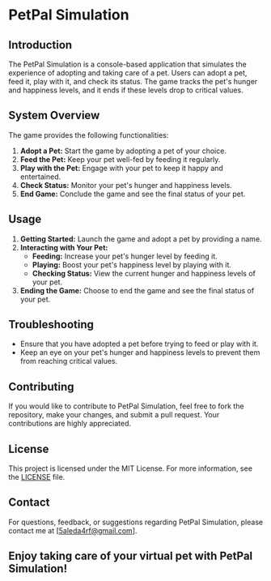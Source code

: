 # PetPal Simulation

## Introduction
The PetPal Simulation is a console-based application that simulates the experience of adopting and taking care of a pet. Users can adopt a pet, feed it, play with it, and check its status. The game tracks the pet's hunger and happiness levels, and it ends if these levels drop to critical values.

## System Overview
The game provides the following functionalities:
1. **Adopt a Pet:** Start the game by adopting a pet of your choice.
2. **Feed the Pet:** Keep your pet well-fed by feeding it regularly.
3. **Play with the Pet:** Engage with your pet to keep it happy and entertained.
4. **Check Status:** Monitor your pet's hunger and happiness levels.
5. **End Game:** Conclude the game and see the final status of your pet.

## Usage
1. **Getting Started:** Launch the game and adopt a pet by providing a name.
2. **Interacting with Your Pet:**
   - **Feeding:** Increase your pet's hunger level by feeding it.
   - **Playing:** Boost your pet's happiness level by playing with it.
   - **Checking Status:** View the current hunger and happiness levels of your pet.
3. **Ending the Game:** Choose to end the game and see the final status of your pet.

## Troubleshooting
- Ensure that you have adopted a pet before trying to feed or play with it.
- Keep an eye on your pet's hunger and happiness levels to prevent them from reaching critical values.

## Contributing
If you would like to contribute to PetPal Simulation, feel free to fork the repository, make your changes, and submit a pull request. Your contributions are highly appreciated.

## License
This project is licensed under the MIT License. For more information, see the [LICENSE](LICENSE) file.

## Contact
For questions, feedback, or suggestions regarding PetPal Simulation, please contact me at [5aleda4rf@gmail.com].

## Enjoy taking care of your virtual pet with PetPal Simulation!
